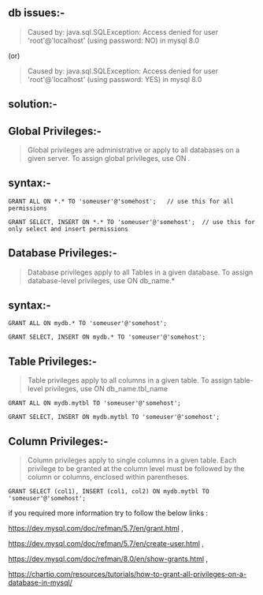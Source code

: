db issues:-
---

> Caused by: java.sql.SQLException: Access denied for user 'root'@'localhost' (using password: NO) in mysql 8.0

(or)

> Caused by: java.sql.SQLException: Access denied for user 'root'@'localhost' (using password: YES) in mysql 8.0


solution:-
---

Global Privileges:-
---

> Global privileges are administrative or apply to all databases on a given server. To assign global privileges, use ON *.* 

syntax:-
---

```
GRANT ALL ON *.* TO 'someuser'@'somehost';   // use this for all permissions
```

```
GRANT SELECT, INSERT ON *.* TO 'someuser'@'somehost';  // use this for only select and insert permissions
```

Database Privileges:-
---

> Database privileges apply to all Tables in a given database. To assign database-level privileges, use ON db_name.*

syntax:-
---
```
GRANT ALL ON mydb.* TO 'someuser'@'somehost';
```

```
GRANT SELECT, INSERT ON mydb.* TO 'someuser'@'somehost';
```

Table Privileges:-
---

> Table privileges apply to all columns in a given table. To assign table-level privileges, use ON db_name.tbl_name

```
GRANT ALL ON mydb.mytbl TO 'someuser'@'somehost';
```

```
GRANT SELECT, INSERT ON mydb.mytbl TO 'someuser'@'somehost';
```

Column Privileges:-
---

> Column privileges apply to single columns in a given table. Each privilege to be granted at the column level must be followed by the column or columns, enclosed within parentheses.

```
GRANT SELECT (col1), INSERT (col1, col2) ON mydb.mytbl TO 'someuser'@'somehost';
```


if you required more information try to follow the below links : 

https://dev.mysql.com/doc/refman/5.7/en/grant.html ,

https://dev.mysql.com/doc/refman/5.7/en/create-user.html , 

https://dev.mysql.com/doc/refman/8.0/en/show-grants.html , 

https://chartio.com/resources/tutorials/how-to-grant-all-privileges-on-a-database-in-mysql/
